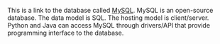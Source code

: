 This is a link to the database called [MySQL](https://www.mysql.com/). MySQL is an open-source database. The data model is SQL. The hosting model is client/server. Python and Java can access MySQL through drivers/API that provide programming interface to the database.


